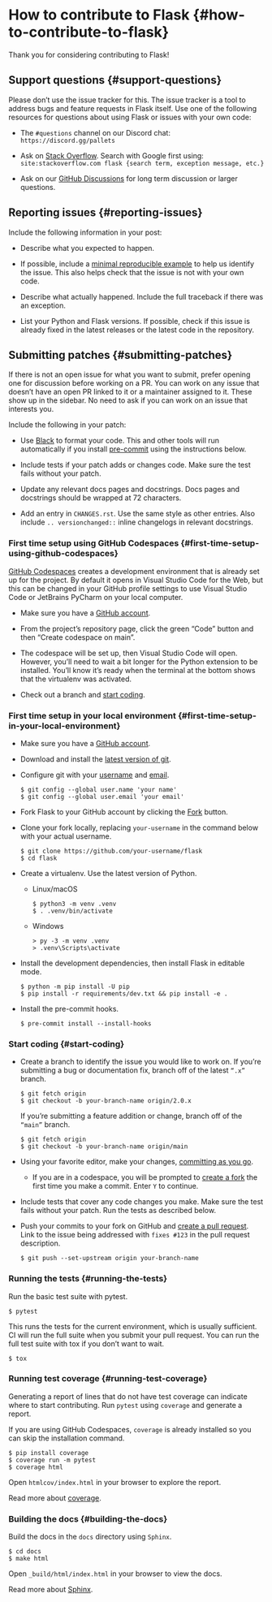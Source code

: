 # How to contribute to Flask {#how-to-contribute-to-flask}

Thank you for considering contributing to Flask!

## Support questions {#support-questions}

Please don’t use the issue tracker for this. The issue tracker is a tool to address bugs and feature requests in Flask itself. Use one of the following resources for questions about using Flask or issues with your own code:

- The `#questions` channel on our Discord chat: `https://discord.gg/pallets`

- Ask on [Stack Overflow](https://stackoverflow.com/questions/tagged/flask?tab=Frequent). Search with Google first using: `site:stackoverflow.com flask {search term, exception message, etc.}`

- Ask on our [GitHub Discussions](https://github.com/pallets/flask/discussions) for long term discussion or larger questions.

## Reporting issues {#reporting-issues}

Include the following information in your post:

- Describe what you expected to happen.

- If possible, include a [minimal reproducible example](https://stackoverflow.com/help/minimal-reproducible-example) to help us identify the issue. This also helps check that the issue is not with your own code.

- Describe what actually happened. Include the full traceback if there was an exception.

- List your Python and Flask versions. If possible, check if this issue is already fixed in the latest releases or the latest code in the repository.

## Submitting patches {#submitting-patches}

If there is not an open issue for what you want to submit, prefer opening one for discussion before working on a PR. You can work on any issue that doesn’t have an open PR linked to it or a maintainer assigned to it. These show up in the sidebar. No need to ask if you can work on an issue that interests you.

Include the following in your patch:

- Use [Black](https://black.readthedocs.io/) to format your code. This and other tools will run automatically if you install [pre-commit](https://pre-commit.com/) using the instructions below.

- Include tests if your patch adds or changes code. Make sure the test fails without your patch.

- Update any relevant docs pages and docstrings. Docs pages and docstrings should be wrapped at 72 characters.

- Add an entry in `CHANGES.rst`. Use the same style as other entries. Also include `.. versionchanged::` inline changelogs in relevant docstrings.

### First time setup using GitHub Codespaces {#first-time-setup-using-github-codespaces}

[GitHub Codespaces](https://docs.github.com/en/codespaces) creates a development environment that is already set up for the project. By default it opens in Visual Studio Code for the Web, but this can be changed in your GitHub profile settings to use Visual Studio Code or JetBrains PyCharm on your local computer.

- Make sure you have a [GitHub account](https://github.com/join).

- From the project’s repository page, click the green “Code” button and then “Create codespace on main”.

- The codespace will be set up, then Visual Studio Code will open. However, you’ll need to wait a bit longer for the Python extension to be installed. You’ll know it’s ready when the terminal at the bottom shows that the virtualenv was activated.

- Check out a branch and [start coding](/python/flask/additional_note/contribute#start-coding).

### First time setup in your local environment {#first-time-setup-in-your-local-environment}

- Make sure you have a [GitHub account](https://github.com/join).

- Download and install the [latest version of git](https://git-scm.com/downloads).

- Configure git with your [username](https://docs.github.com/en/github/using-git/setting-your-username-in-git) and [email](https://docs.github.com/en/github/setting-up-and-managing-your-github-user-account/setting-your-commit-email-address).

    ```shell
    $ git config --global user.name 'your name'
    $ git config --global user.email 'your email'
    ```

- Fork Flask to your GitHub account by clicking the [Fork](https://github.com/pallets/flask/fork) button.

- Clone your fork locally, replacing `your-username` in the command below with your actual username.

    ```shell
    $ git clone https://github.com/your-username/flask
    $ cd flask
    ```

- Create a virtualenv. Use the latest version of Python.

    - Linux/macOS

        ```shell
        $ python3 -m venv .venv
        $ . .venv/bin/activate
        ```

    - Windows

        ```shell
        > py -3 -m venv .venv
        > .venv\Scripts\activate
        ```

- Install the development dependencies, then install Flask in editable mode.

    ```shell
    $ python -m pip install -U pip
    $ pip install -r requirements/dev.txt && pip install -e .
    ```

- Install the pre-commit hooks.

    ```shell
    $ pre-commit install --install-hooks
    ```

### Start coding {#start-coding}

- Create a branch to identify the issue you would like to work on. If you’re submitting a bug or documentation fix, branch off of the latest `“.x”` branch.

    ```shell
    $ git fetch origin
    $ git checkout -b your-branch-name origin/2.0.x
    ```
    If you’re submitting a feature addition or change, branch off of the `“main”` branch.

    ```shell
    $ git fetch origin
    $ git checkout -b your-branch-name origin/main
    ```

- Using your favorite editor, make your changes, [committing as you go](https://afraid-to-commit.readthedocs.io/en/latest/git/commandlinegit.html#commit-your-changes).

    - If you are in a codespace, you will be prompted to [create a fork](https://docs.github.com/en/codespaces/developing-in-codespaces/using-source-control-in-your-codespace#about-automatic-forking) the first time you make a commit. Enter `Y` to continue.

- Include tests that cover any code changes you make. Make sure the test fails without your patch. Run the tests as described below.

- Push your commits to your fork on GitHub and [create a pull request](https://docs.github.com/en/github/collaborating-with-issues-and-pull-requests/creating-a-pull-request). Link to the issue being addressed with `fixes #123` in the pull request description.

    ```shell
    $ git push --set-upstream origin your-branch-name
    ```

### Running the tests {#running-the-tests}

Run the basic test suite with pytest.

```shell
$ pytest
```

This runs the tests for the current environment, which is usually sufficient. CI will run the full suite when you submit your pull request. You can run the full test suite with tox if you don’t want to wait.

```shell
$ tox
```

### Running test coverage {#running-test-coverage}

Generating a report of lines that do not have test coverage can indicate where to start contributing. Run `pytest` using `coverage` and generate a report.

If you are using GitHub Codespaces, `coverage` is already installed so you can skip the installation command.

```shell
$ pip install coverage
$ coverage run -m pytest
$ coverage html
```

Open `htmlcov/index.html` in your browser to explore the report.

Read more about [coverage](https://coverage.readthedocs.io/).

### Building the docs {#building-the-docs}

Build the docs in the `docs` directory using `Sphinx`.

```shell
$ cd docs
$ make html
```

Open `_build/html/index.html` in your browser to view the docs.

Read more about [Sphinx](https://www.sphinx-doc.org/en/stable/).